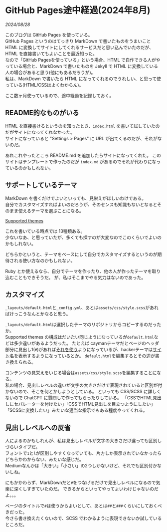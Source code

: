 # GitHub Pages途中経過(2024年8月)

<i>2024/08/28</i>

このブログは GitHub Pages を使っている。  
GitHub Pages というのはてっきり MarkDown で書いたものをうまいこと HTML に変換してサイトにしてくれるサービスだと思い込んでいたのだが、HTML を直接書いてもよいことを最近知った。  
なので「GitHub Pagesを使っている」という場合、HTML で自作できる人がやっている場合と、MarkDown で書いたものを Jekyll で HTML に変換している人の場合があると思う(他にもあるだろうが)。  
私は、MarkDown で書いたら HTML になってくれるのでうれしい、と思って使っている(HTML/CSSはよくわからん)。

ここ数ヶ月使っているので、途中経過を記録しておく。

## README的なものがいる

HTML を直接書けるというのを知ったとき、`index.html` を書いて試していたのだがサイトになってくれなかった。  
サイトになっていると "Settings > Pages" に URL が出てくるのだが、それがないのだ。

あれこれやったところ README.md を追加したらサイトになってくれた。
このサイトはテンプレートで作ったのだが `index.md` があるのでそれが代わりになっているのかもしれない。

## サポートしているテーマ

MarkDown を書くだけでよいといっても、見栄えがほしいわけである。  
自分でカスタマイズすればよいのだろうが、そのセンスも知識もないとなるとそのまま使えるテーマを選ぶことになる。

[Supported themes](https://pages.github.com/themes/)

これを書いている時点では 13種類ある。  
少ないなあ、と思っていたが、多くても探すのが大変なのでこのくらいでよいのかもしれない。

どちらかというと、テーマをベースにして自分でカスタマイズするというのが期待される使い方なのかもしれない。

Ruby とか使えるなら、自分でテーマを作ったり、他の人が作ったテーマを取り込むこともできそうだ。
が、私はそこまでやる気力はないのであった。

## カスタマイズ

`_layouts/default.html`と`_config.yml`、あとは`assets/css/style.scss`があればけっこうなんとかなると思う。

`_layouts/default.html`は選択したテーマのリポジトリからコピーするのだったか。  
Supported themes の構成はだいたい同じようになっているが`default.html`などは多少違いがあるようだった。
たとえば caymanテーマだとページのヘッダ部分に見出し1(`#`)があれば[それを使う](https://github.com/pages-themes/cayman/blob/56aa6db3b5088a555aa563e8bf071f3d18565d3b/_layouts/default.html#L19)ようになっているが、hackerテーマは[サイト名](https://github.com/pages-themes/hacker/blob/e3c8d1ad288894be216002a5bc29fc611aeab9ac/_layouts/default.html#L18)を表示するようになっているとか。
`default.html`を編集するとその辺が書き換えられる。

コンテンツの見栄えをいじる場合は`assets/css/style.scss`を編集することになる。  
私の場合、見出しレベルの違いが文字の大きさだけで表現されていると区別が付かないので、そこを何とかしようとしている。
といっても CSS/SCSS に詳しくないので ChatGPT に質問して作ってもらったりしている。
「CSSでHTML見出しにセパレーターを付けたい」「CSSでHTML見出しを目立つようにしたい」「SCSSに変換したい」みたいな適当な指示でもある程度やってくれる。

## 見出しレベルへの反省

人によるのかもしれんが、私は見出しレベルが文字の大きさだけ違っても区別しづらいタイプだ。  
フォントで`1`と`l`が区別しやすくなっていても、片方しか表示されていなかったらどちらかわからない、みたいな感じだ。  
Mediumなんかは「大きい」「小さい」の2つしかないけど、それでも区別付かないしね。

にもかかわらず、MarkDownだと`#`をつなげるだけで見出しレベルになるので気楽に深くしすぎていたのだ。
できるからといってやってよいわけじゃないのだよ。。。  

ページのタイトルで`#`は使うからよいとして、あとは`##`と`###`くらいにしておくべきだった。  
今さら書き換えたくないので、SCSS でわかるように表現できないか試しているところだ。
